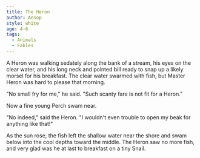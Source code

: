 ```yaml
---
title: The Heron
author: Aesop
style: white
age: 4-6
tags:
  - Animals
  - Fables
---
```


A Heron was walking sedately along the bank of a stream, his eyes on the clear water, and his long neck and pointed bill ready to snap up a likely morsel for his breakfast. The clear water swarmed with fish, but Master Heron was hard to please that morning.

"No small fry for me," he said. "Such scanty fare is not fit for a Heron."

Now a fine young Perch swam near.

"No indeed," said the Heron. "I wouldn't even trouble to open my beak for anything like that!"

As the sun rose, the fish left the shallow water near the shore and swam below into the cool depths toward the middle. The Heron saw no more fish, and very glad was he at last to breakfast on a tiny Snail.
